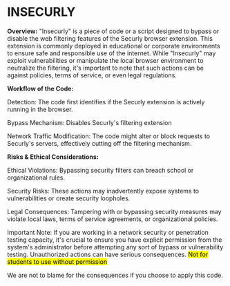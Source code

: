 # INSECURLY
<strong>Overview:</strong> "Insecurly" is a piece of code or a script designed to bypass or disable the web filtering features of the Securly browser extension. This extension is commonly deployed in educational or corporate environments to ensure safe and responsible use of the internet. While "Insecurly" may exploit vulnerabilities or manipulate the local browser environment to neutralize the filtering, it's important to note that such actions can be against policies, terms of service, or even legal regulations.

<strong>Workflow of the Code:</strong>

Detection: The code first identifies if the Securly extension is actively running in the browser.

Bypass Mechanism: Disables Securly's filtering extension

Network Traffic Modification: The code might alter or block requests to Securly's servers, effectively cutting off the filtering mechanism.

<strong>Risks & Ethical Considerations:</strong>

Ethical Violations: Bypassing security filters can breach school or organizational rules.

Security Risks: These actions may inadvertently expose systems to vulnerabilities or create security loopholes.

Legal Consequences: Tampering with or bypassing security measures may violate local laws, terms of service agreements, or organizational policies.

Important Note: If you are working in a network security or penetration testing capacity, it's crucial to ensure you have explicit permission from the system's administrator before attempting any sort of bypass or vulnerability testing. Unauthorized actions can have serious consequences. <mark>Not for students to use without permission</mark>

We are not to blame for the consequences if you choose to apply this code.
